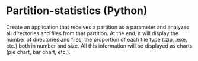 # Partition-statistics (Python)

Create an application that receives a partition as a parameter and analyzes all directories and
files from that partition. At the end, it will display the number of directories and files, the proportion of
each file type (.zip, .exe, etc.) both in number and size. All this information will be
displayed as charts (pie chart, bar chart, etc.).
